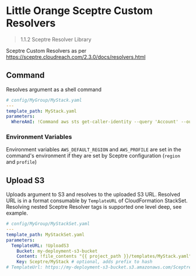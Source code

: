 # Little Orange Sceptre Custom Resolvers

> 1.1.2 Sceptre Resolver Library

Sceptre Custom Resolvers as per https://sceptre.cloudreach.com/2.3.0/docs/resolvers.html

## Command

Resolves argument as a shell command

```yml
# config/MyGroup/MyStack.yaml
---
template_path: MyStack.yaml
parameters:
  WhereAmI: !Command aws sts get-caller-identity --query 'Account' --output text
```

### Environment Variables

Environment variables `AWS_DEFAULT_REGION` and `AWS_PROFILE` are set in the command's environment if they are set by Sceptre configuration (`region` and `profile`)

## Upload S3

Uploads argument to S3 and resolves to the uploaded S3 URL. Resolved URL is in a format consumable by `TemplateURL` of CloudFormation StackSet. Resolving nested Sceptre Resolver tags is supported one level deep, see example.

```yml
# config/MyGroup/MyStackSet.yaml
---
template_path: MyStackSet.yaml
parameters:
  TemplateURL: !UploadS3
    Bucket: my-deployment-s3-bucket
    Content: !file_contents "{{ project_path }}/templates/MyStack.yaml"
    Key: Sceptre/MyStack # optional, adds prefix to hash
# TemplateUrl: https://my-deployment-s3-bucket.s3.amazonaws.com/Sceptre/MyStack/[MD5HashOfContent]
```
